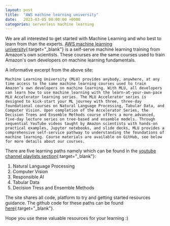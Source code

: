 ```yaml
---
layout: post
title:  "AWS machine learning university"
date:   2023-03-05 00:00:00 +0000
categories: serverless machine learning
---
```

We are all interested to get started with Machine Learning and who best to learn from than the experts. [AWS machine learning university](https://aws.amazon.com/machine-learning/mlu/){:target="_blank"} is a self-serve machine learning training from Amazon's own scientists. These courses are the same courses used to train Amazon's own developers on machine learning fundamentals.

A informative excerpt from the above site:

`Machine Learning University (MLU) provides anybody, anywhere, at any time access to the same machine learning courses used to train Amazon’s own developers on machine learning. With MLU, all developers can learn how to use machine learning with the learn-at-your-own-pace MLU Accelerator learning series. The MLU Accelerator series is designed to kick-start your ML journey with three, three-day foundational courses on Natural Language Processing, Tabular Data, and Computer Vision. Upon completion of the Accelerator Series, the Decision Trees and Ensemble Methods course offers a more advanced, five-day lecture series on tree-based and ensemble models. Through sequential YouTube videos taught by Amazon scientists with hands-on practical examples, Jupyter notebooks, and slide decks, MLU provides a comprehensive self-service pathway to understanding the foundations of machine learning. Course materials are available on GitHub, see below for more details about our courses.`

There are five learning paths namely which can be found in the [youtube channel playlists section](https://www.youtube.com/@machinelearninguniversity1942/playlists){:target="_blank"}:
1. Natural Language Processing
2. Computer Vision
3. Responsible AI
4. Tabular Data
5. Decision Tress and Ensemble Methods

The site shares all code, platform to try and getting started resources guidance. The github code for these paths can be found [here](https://github.com/orgs/aws-samples/repositories?q=machine-learning-university&type=all&language=&sort=){:target="_blank"}.

Hope you use these valuable resources for your learning :)